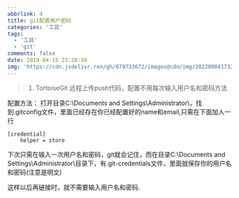 ```yaml
---
abbrlink: 4
title: git配置用户密码
categories: '工具'
tags:
  - '工具'
  - 'git'
comments: false
date: 2019-04-15 23:28:34
img: 'https://cdn.jsdelivr.ren/gh/879733672/images@cdn/img/202209041732591.jpg'
---
```


> 1. TortoiseGit 远程上传push代码，配置不用每次输入用户名和密码方法

配置方法：
	打开目录C:\Documents and Settings\Administrator\，找到.gitconfig文件，里面已经存在你已经配置好的name和email,只需在下面加人一行
```
[credential]  
    helper = store
```
下次只需在输入一次用户名和密码，git就会记住，而在目录C:\Documents and Settings\Administrator\目录下，有.git-credentials文件，里面就保存你的用户名和密码(注意是明文)

这样以后再链接时，就不需要输入用户名和密码.